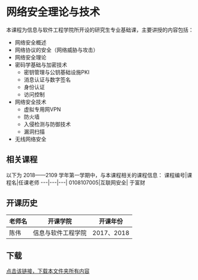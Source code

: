 # 网络安全理论与技术

本课程为信息与软件工程学院所开设的研究生专业基础课，主要讲授的内容包括：
 - 网络安全概述
 - 网络协议的安全（网络威胁与攻击）
 - 网络安全理论
 - 密码学基础与加密技术
    - 密钥管理与公钥基础设施PKI
    - 消息认证与数字签名
    - 身份认证
    - 访问控制
 - 网络安全技术
    - 虚拟专用网VPN
    - 防火墙
    - 入侵检测与防御技术
    - 漏洞扫描
 - 无线网络安全

## 相关课程

以下为 2018——2109 学年第一学期中，与本课程相关的课程信息：
课程编号|课程名|任课老师
---|---|---|
0108107005|互联网安全| 于富财

## 开课历史

老师名|开课学院|开课年份|
---|---|---
陈伟|信息与软件工程学院|2017、2018

## 下载

[点击该链接，下载本文件夹所有内容](https://xovee.github.io/gitzip/?https://github.com/Xovee/uestc-course/tree/master/课程目录/网络安全理论与技术)
